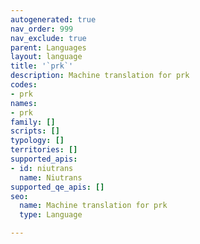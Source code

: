 ```yaml
---
autogenerated: true
nav_order: 999
nav_exclude: true
parent: Languages
layout: language
title: '`prk`'
description: Machine translation for prk
codes:
- prk
names:
- prk
family: []
scripts: []
typology: []
territories: []
supported_apis:
- id: niutrans
  name: Niutrans
supported_qe_apis: []
seo:
  name: Machine translation for prk
  type: Language

---
```


